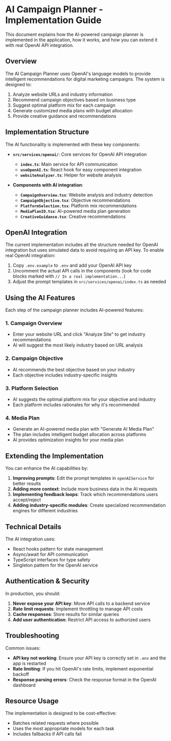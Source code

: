 # AI Campaign Planner - Implementation Guide

This document explains how the AI-powered campaign planner is implemented in the application, how it works, and how you can extend it with real OpenAI API integration.

## Overview

The AI Campaign Planner uses OpenAI's language models to provide intelligent recommendations for digital marketing campaigns. The system is designed to:

1. Analyze website URLs and industry information
2. Recommend campaign objectives based on business type
3. Suggest optimal platform mix for each campaign
4. Generate customized media plans with budget allocation
5. Provide creative guidance and recommendations

## Implementation Structure

The AI functionality is implemented with these key components:

- **`src/services/openai/`**: Core services for OpenAI API integration
  - **`index.ts`**: Main service for API communication
  - **`useOpenAI.ts`**: React hook for easy component integration
  - **`websiteAnalyzer.ts`**: Helper for website analysis

- **Components with AI integration**:
  - **`CampaignOverview.tsx`**: Website analysis and industry detection
  - **`CampaignObjective.tsx`**: Objective recommendations
  - **`PlatformSelection.tsx`**: Platform mix recommendations
  - **`MediaPlanIO.tsx`**: AI-powered media plan generation
  - **`CreativeGuidance.tsx`**: Creative recommendations

## OpenAI Integration

The current implementation includes all the structure needed for OpenAI integration but uses simulated data to avoid requiring an API key. To enable real OpenAI integration:

1. Copy `.env.example` to `.env` and add your OpenAI API key
2. Uncomment the actual API calls in the components (look for code blocks marked with `// In a real implementation...`)
3. Adjust the prompt templates in `src/services/openai/index.ts` as needed

## Using the AI Features

Each step of the campaign planner includes AI-powered features:

### 1. Campaign Overview
- Enter your website URL and click "Analyze Site" to get industry recommendations
- AI will suggest the most likely industry based on URL analysis

### 2. Campaign Objective
- AI recommends the best objective based on your industry
- Each objective includes industry-specific insights

### 3. Platform Selection
- AI suggests the optimal platform mix for your objective and industry
- Each platform includes rationales for why it's recommended

### 4. Media Plan
- Generate an AI-powered media plan with "Generate AI Media Plan"
- The plan includes intelligent budget allocation across platforms
- AI provides optimization insights for your media plan

## Extending the Implementation

You can enhance the AI capabilities by:

1. **Improving prompts**: Edit the prompt templates in `openAIService` for better results
2. **Adding more context**: Include more business data in the AI requests
3. **Implementing feedback loops**: Track which recommendations users accept/reject
4. **Adding industry-specific modules**: Create specialized recommendation engines for different industries

## Technical Details

The AI integration uses:

- React hooks pattern for state management
- Async/await for API communication
- TypeScript interfaces for type safety
- Singleton pattern for the OpenAI service

## Authentication & Security

In production, you should:

1. **Never expose your API key**: Move API calls to a backend service
2. **Rate limit requests**: Implement throttling to manage API costs
3. **Cache responses**: Store results for similar queries
4. **Add user authentication**: Restrict API access to authorized users

## Troubleshooting

Common issues:

- **API key not working**: Ensure your API key is correctly set in `.env` and the app is restarted
- **Rate limiting**: If you hit OpenAI's rate limits, implement exponential backoff
- **Response parsing errors**: Check the response format in the OpenAI dashboard

## Resource Usage

The implementation is designed to be cost-effective:

- Batches related requests where possible
- Uses the most appropriate models for each task
- Includes fallbacks if API calls fail 